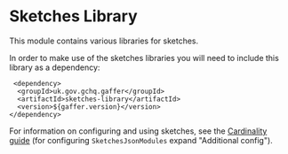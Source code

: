 # Sketches Library

This module contains various libraries for sketches.

In order to make use of the sketches libraries you will need to include this library as a dependency:
```
 <dependency>
  <groupId>uk.gov.gchq.gaffer</groupId>
  <artifactId>sketches-library</artifactId>
  <version>${gaffer.version}</version>
</dependency>
```

For information on configuring and using sketches, see the [Cardinality guide](../../getting-started/guide/cardinality.md#how-to-add-cardinality-to-your-graph) (for configuring `SketchesJsonModules` expand "Additional config").
